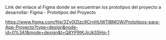 Link del enlace al Figma donde se encuentran los prototipos del proyecto a desarrollar:
Figma - Prototipos del Proyecto

https://www.figma.com/file/3Zy0lZIzc9CrnHUWTlBMOW/Prototipos-para-App-Proyecto?type=design&node-id=0%3A1&mode=design&t=Q8YP9tKJjrJkS5Hq-1